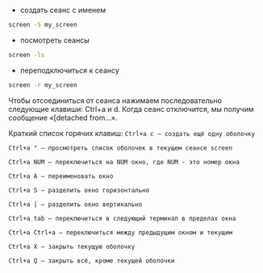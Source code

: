 - создать сеанс с именем
```bash
screen -S my_screen
```
- посмотреть сеансы
```bash
screen -ls
```
- переподключиться к сеансу
```bash
screen -r my_screen
```

Чтобы отсоединиться от сеанса нажимаем последовательно следующие клавиши: Ctrl+a и d. Когда сеанс отключится, мы получим сообщение «[detached from...».

Краткий список горячих клавиш:
```Ctrl+a c — создать ещё одну оболочку```

```Ctrl+a " — просмотреть список оболочек в текущем сеансе screen```

```Ctrl+a NUM — переключиться на NUM окно, где NUM - это номер окна```

```Ctrl+a A — переименовать окно```

```Ctrl+a S — разделить окно горизонтально```

```Ctrl+a | — разделить окно вертикально```

```Ctrl+a tab — переключиться в следующий терминал в пределах окна```

```Ctrl+a Ctrl+a — переключиться между предыдущим окном и текущим```

```Ctrl+a X — закрыть текущую оболочку```

```Ctrl+a Q — закрыть всё, кроме текущей оболочки```
